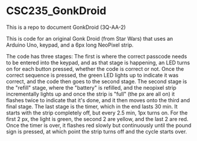 # CSC235_GonkDroid
This is a repo to document GonkDroid (3Q-AA-2)

This is code for an original Gonk Droid (from Star Wars) that uses an Arduino Uno, keypad, and a 6px long NeoPixel strip.

The code has three stages:
    The first is where the correct passcode needs to be entered into the keypad, and as that stage is happening, an LED turns   on for each button pressed, whether the code is correct or not. Once the correct sequence is pressed, the green LED lights up to indicate it was correct, and the code then goes to the second stage.
    The second stage is the "refill" stage, where the "battery" is refilled, and the neopixel strip incrementally lights up and once the strip is "full" (the px are all on) it flashes twice to indicate that it's done, and it then moves onto the third and final stage.
    The last stage is the timer, which in the end lasts 30 min. It starts with the strip completely off, but every 2.5 min, 1px turns on. For the first 2 px, the light is green, the second 2 are yellow, and the last 2 are red. Once the timer is over, it flashes red slowly but continuously until the pound sign is pressed, at which point the strip turns off and the cycle starts over.
